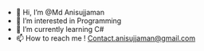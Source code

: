 - 👋 Hi, I’m @Md Anisujjaman
- 👀 I’m interested in Programming
- 🌱 I’m currently learning C#
- 📫 How to reach me ! Contact.anisujjaman@gmail.com

<!---
Anisujjaman-Md/Anisujjaman-Md is a ✨ special ✨ repository because its `README.md` (this file) appears on your GitHub profile.
You can click the Preview link to take a look at your changes.
--->
